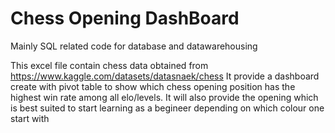 # Chess Opening DashBoard

Mainly SQL related code for database and datawarehousing

This excel file contain chess data obtained from https://www.kaggle.com/datasets/datasnaek/chess 
It provide a dashboard create with pivot table to show which chess opening position has the highest win rate among all elo/levels.
It will also provide the opening which is best suited to start learning as a begineer depending on which colour one start with

